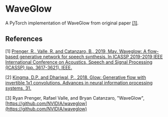 # WaveGlow
A PyTorch implementation of WaveGlow from original paper [[1]](#references).





## References
[1] [Prenger, R., Valle, R. and Catanzaro, B., 2019, May. Waveglow: A flow-based generative network for speech synthesis. In ICASSP 2019-2019 IEEE International Conference on Acoustics, Speech and Signal Processing (ICASSP) (pp. 3617-3621). IEEE.](https://arxiv.org/pdf/1811.00002.pdf)

[2] [Kingma, D.P. and Dhariwal, P., 2018. Glow: Generative flow with invertible 1x1 convolutions. Advances in neural information processing systems, 31.](https://proceedings.neurips.cc/paper/2018/file/d139db6a236200b21cc7f752979132d0-Paper.pdf)

[3] Ryan Prenger, Rafael Valle, and Bryan Catanzaro, "WaveGlow", [https://github.com/NVIDIA/waveglow](https://github.com/NVIDIA/waveglow)